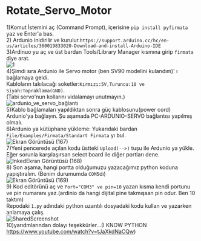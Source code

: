 # Rotate_Servo_Motor

1)Komut İstemini aç (Command Prompt), içerisine `pip install pyfirmata` yaz ve Enter'a bas.  
2) Ardunio inidirilir ve kurulur.`https://support.arduino.cc/hc/en-us/articles/360019833020-Download-and-install-Arduino-IDE`  
3)Ardinuo yu aç ve üst bardan Tools/Library Manager kısmına girip `firmata` diye arat.  
![1](https://github.com/iamselimyildiz/Rotate_Servo_Motor_Ardunio/assets/94224409/d1412f3b-27b4-4d91-9109-85495f1eb9b9)  
4)Şimdi sıra Ardunio ile Servo motor (ben SV90 modelini kulandım)' ı bağlamaya geldi.  
Kabloların takılacağı soketler:`Kırmızı:5V,Turuncu:10 ve Siyah:Topraklama(GND)`.    
(Tabi servo'nun kollarını vidalamayı unutmayın.)  
![ardunio_ve_servo_bağlantı](https://github.com/iamselimyildiz/Rotate_Servo_Motor_Ardunio/assets/94224409/c57ce6d5-7ea2-4b6c-a73d-0145d1d7215b)  
5)Kablo bağlamaları yapıldıktan sonra güç kablosunu(power cord) Ardunio'ya bağlayın.  Şu aşamada PC-ARDUNIO-SERVO bağlantısı yapılmış olmalı.  
6)Ardunio ya kütüphane yükleme: Yukarıdaki bardan `File/Examples/Firmata/Standart Firmata` yı bul.   
![Ekran Görüntüsü (167)](https://github.com/iamselimyildiz/Rotate_Servo_Motor_Ardunio/assets/94224409/f8e4903e-dd68-4e0e-9fe8-3e15b3b86775)  
7)Yeni pencerede açılan kodu üstteki `Upload(-->)` tuşu ile Ardunio ya yükle.   
Eğer sorunla karşılaşırsan select board ile diğer portları dene.  
![InkedEkran Görüntüsü (168)](https://github.com/iamselimyildiz/Rotate_Servo_Motor_Ardunio/assets/94224409/99e102c7-5f58-4495-b942-d1d38c3e6e73)  
8) Son aşama, hangi portta olduğumuzu yazacağımız python koduna yapıştıralım. (Benim durumumda `COM5`dı)  
![Ekran Görüntüsü (169)](https://github.com/iamselimyildiz/Rotate_Servo_Motor_Ardunio/assets/94224409/df41b475-d2c1-47f0-9966-e6774661d0fe)  
9) Kod editörünü aç ve `Port="COM3" ve pin=10` yazan kısma kendi portunu ve pin numaranı yaz.(ardinio da hangi dijital pine takmışsan pin odur. Ben 10 taktım)  
Repodaki `1.py` adındaki python uzantılı dosyadaki kodu kullan ve yazarken anlamaya çalış.  
![SharedScreenshot](https://github.com/iamselimyildiz/Rotate_Servo_Motor_Ardunio/assets/94224409/ea17b4bd-d283-4f7d-9930-556de74272b6)  
10)yarıdmlarından dolayı teşekkürler...(I KNOW PYTHON https://www.youtube.com/watch?v=tJaXkdNaCQw)  




